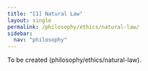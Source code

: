```yaml
---
title: "[1] Natural Law"
layout: single
permalink: /philosophy/ethics/natural-law/
sidebar:
  nav: "philosophy"
---
```


To be created (philosophy/ethics/natural-law).
